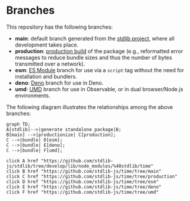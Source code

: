 <!--

@license Apache-2.0

Copyright (c) 2022 The Stdlib Authors.

Licensed under the Apache License, Version 2.0 (the "License");
you may not use this file except in compliance with the License.
You may obtain a copy of the License at

    http://www.apache.org/licenses/LICENSE-2.0

Unless required by applicable law or agreed to in writing, software
distributed under the License is distributed on an "AS IS" BASIS,
WITHOUT WARRANTIES OR CONDITIONS OF ANY KIND, either express or implied.
See the License for the specific language governing permissions and
limitations under the License.

-->

# Branches

This repository has the following branches:

-   **main**: default branch generated from the [stdlib project][stdlib-url], where all development takes place.
-   **production**: [production build][production-url] of the package (e.g., reformatted error messages to reduce bundle sizes and thus the number of bytes transmitted over a network).
-   **esm**: [ES Module][esm-url] branch for use via a `script` tag without the need for installation and bundlers.
-   **deno**: [Deno][deno-url] branch for use in Deno.
-   **umd**: [UMD][umd-url] branch for use in Observable, or in dual browser/Node.js environments.

The following diagram illustrates the relationships among the above branches:

```mermaid
graph TD;
A[stdlib]-->|generate standalone package|B;
B[main] -->|productionize| C[production];
C -->|bundle| D[esm];
C -->|bundle| E[deno];
C -->|bundle| F[umd];

click A href "https://github.com/stdlib-js/stdlib/tree/develop/lib/node_modules/%40stdlib/time"
click B href "https://github.com/stdlib-js/time/tree/main"
click C href "https://github.com/stdlib-js/time/tree/production"
click D href "https://github.com/stdlib-js/time/tree/esm"
click E href "https://github.com/stdlib-js/time/tree/deno"
click F href "https://github.com/stdlib-js/time/tree/umd"
```

[stdlib-url]: https://github.com/stdlib-js/stdlib/tree/develop/lib/node_modules/%40stdlib/time
[production-url]: https://github.com/stdlib-js/time/tree/production
[deno-url]: https://github.com/stdlib-js/time/tree/deno
[umd-url]: https://github.com/stdlib-js/time/tree/umd
[esm-url]: https://github.com/stdlib-js/time/tree/esm